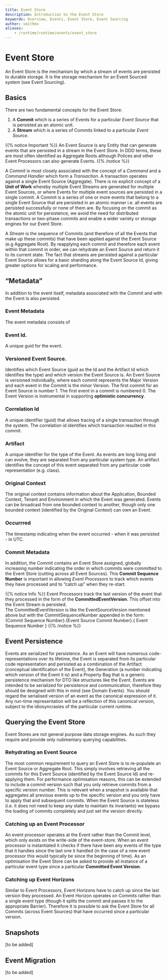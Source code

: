 ```yaml
---
title: Event Store
description: Introduction to the Event Store
keywords: Overview, Events, Event Store, Event Sourcing
author: smithmx
aliases:
    - /runtime/runtime/events/event_store
---
```


# Event Store

An Event Store is the mechanism by which a stream of events are persisted to durable storage.  It is the storage mechanism for an Event Sourced system (see Event Sourcing).

## Basics

There are two fundamental concepts for the Event Store:

1. A **Commit** which is a series of Events for a particular *Event Source* that is persisted as an atomic unit.
2. A **Stream** which is a series of Commits linked to a particular *Event Source*.  

{{% notice Important %}}
An Event Source is any Entity that can generate events that are persisted in a stream in the Event Store.  In DDD terms, these are most often identified as Aggregate Roots although Polices and other Event Processors can also generate Events.
{{% /notice %}}

A *Commit* is most closely associated with the concept of a *Command* and a *Command Handler* which form a *Transaction*.  A transaction operates against a single Event Source (Aggregate).  There is no explicit concept of a **Unit of Work** whereby multiple Event Streams are generated for multiple Event Sources, or where Events for multiple event sources are persisted in a single commit.  A Commit is a series of one or more events that belong to a single Event Source that are persisted in an atomic manner i.e. all events are persisted successfully or none of them are.  By focusing on the commit as the atomic unit for persistence, we avoid the need for distributed transactions or two-phase commits and enable a wider variety or storage engines for our Event Store.

A *Stream* is the sequence of Commits (and therefore of all the Events that make up these commits) that have been applied against the Event Source (e.g Aggregate Root).  By reapplying each commit and therefore each event within that commit in order, we can rehydrate an Event Source and return it to its current state.  The fact that streams are persisted against a particular Event Source allows for a basic sharding along the Event Source Id, giving greater options for scaling and performance.

## “Metadata” 

In addition to the event itself, metadata associated with the Commit and with the Event is also persisted.  

### Event Metadata

The event metadata consists of 

### Event Id.  
A unique guid for the event.
### Versioned Event Source.  
Identifies which Event Source (guid as the Id and the Artifact Id which identifies the type) and which version the Event Source is.  An Event Source is versioned individually, where each commit represents the Major Version and each event in the Commit is the minor Version.
The first commit for an Event Source is number 1.  The first event in a commit is numbered 0.
The Event Version is instrumental in supporting **optimistic concurrency**.  
### Correlation Id
A unique identifier (guid) that allows tracing of a single transaction through the system.  The correlation id identifies which transaction resulted in this commit.
### Artifact
A unique identifier for the type of the Event.  As events are long living and can evolve, they are separated from any particular system type.  An artifact identifies the concept of this event separated from any particular code representation (e.g. class).
### Original Context 
The original context contains information about the Application, Bounded Context, Tenant and Environment in which the Event was generated.  Events can be broadcast from one bounded context to another, though only one bounded context (identified by the Original Context) can own an Event.
### Occurrred
The timestamp indicating when the event occurred - when it was persisted - in UTC.

### Commit Metadata

In addition, the Commit contains an Event Store assigned, globally increasing number indicating the order in which commits were committed to the Event Store (cutting across all Event Sources).  This **Commit Sequence Number** is important in allowing *Event Processors* to track which events they have processed and to “catch up” when they re-start.

{{% notice Info %}}
Event Processors track the last version of the event that they processed in the form of the **CommittedEventVersion**.  This offset into the Event Stream is persisted.  
The CommittedEventVersion is like the EventSourceVersion mentioned above but with the CommitSequenceNumber appended in the form:
{Commit Sequence Number}.{Event Source Commit Number}.{ Event Sequence Number }
{{% /notice %}}


## Event Persistence

Events are serialized for persistence.  As an Event will have numerous code-representations over its lifetime, the Event is separated from its particular code representation and persisted as a combination of the Artifact (conceptual identification of the Event), the Generation (a number indicating which version of the Event it is) and a Property Bag that is a generic persistence mechanism for DTO like structures like the Event.  Events are intended to be serialized for persistence and communication, therefore they should be designed with this in mind (see Domain Events). You should regard the serialised version of an event as the canonical expression of it. Any run-time representation will be a reflection of this canonical version, subject to the idiosyncrasies of the particular current runtime.

## Querying the Event Store

Event Stores are not general purpose data storage engines.  As such they require and provide only rudimentary querying capabilities.

### Rehydrating an Event Source

The most common requirement to query an Event Store is to re-populate an Event Source or Aggregate Root.  This simply involves retrieving all the commits for this Event Source (identified by the Event Source Id) and re-applying them.  For performance optimisation reasons, this can be extended to include a commit version such that you only retrieve commits from a specific version number.  This is relevant when a snapshot is available that aggregates all previous events up to the specific version and you only have to apply that and subsequent commits.  When the Event Source is stateless (i.e. it does not need to keep any state to maintain its invariants) we bypass the loading of commits completely and just set the version directly.

### Catching up an Event Processor

An event processor operates at the Event rather than the Commit level, which only exists on the write-side of the event-store.  When an event processor is instantiated it checks if there have been any events of the type that it handles since the last one it handled (in the case of a new event processor this would typically be since the beginning of time).  As an optimisation the Event Store can be asked to provide all instance of a particular event type since a particular **Committed Event Version**.

### Catching up Event Horizons

Similar to Event Processors, Event Horizons have to catch up since the last version they processed.  An Event Horizon operates on Commits rather than a single event type (though it splits the commit and passes it to the appropriate Barrier).  Therefore it is possible to ask the Event Store for all Commits (across Event Sources) that have occurred since a particular version.

## Snapshots

[to be added]


## Event Migration

[to be added]